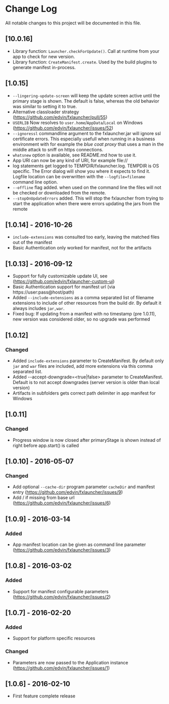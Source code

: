 # Change Log
All notable changes to this project will be documented in this file.

## [10.0.16]

- Library function: `Launcher.checkForUpdate()`. Call at runtime from your app to check for new version.
- Library function: `CreateManifest.create`. Used by the build plugins to generate manifest in-process.

## [1.0.15]

- `--lingering-update-screen` will keep the update screen active until the primary stage is shown. The default is false, whereas the old behavior was similar to setting it to true.
- Alternative classloader strategy (https://github.com/edvin/fxlauncher/pull/55)
- `USERLIB` Now resolves to `user.home`/`AppData`/`Local` on Windows (https://github.com/edvin/fxlauncher/issues/52)
- `--ignoressl` commandline argument to the fxlauncher.jar will ignore ssl certificate errors. This especially usefull when running in a business environment with for example 
the *blue coat proxy* that uses a man in the middle attack to sniff on https connections.
- `whatsnew` option is available, see README.md how to use it.
- App URI can now be any kind of URI, for example file://
- log statements get logged to TEMPDIR/fxlauncher.log. TEMPDIR is OS specific. The Error dialog will show you where it 
expects to find it. Logfile location can be overwritten with the `--logfile=filename` command line option.
- `--offline` flag added. when used on the command line the files will not be checked or downloaded from the remote.
- `--stopOnUpdateErrors` added. This will stop the fxlauncher from trying to start the application when there were errors updating the jars from the remote

## [1.0.14] - 2016-10-26

- `include-extensions` was consulted too early, leaving the matched files out of the manifest
- Basic Authentication only worked for manifest, not for the artifacts

## [1.0.13] - 2016-09-12

- Support for fully customizable update UI, see (https://github.com/edvin/fxlauncher-custom-ui) 
- Basic Authentication support for manifest url (via https://user:pass@host/path)
- Added `--include-extensions` as a comma separated list of filename extensions to include of other resources from the build dir. By default it always includes `jar,war`.
- Fixed bug: If updating from a manifest with no timestamp (pre 1.0.11), new version was considered older, so no upgrade was performed

## [1.0.12]

### Changed

- Added `include-extensions` parameter to CreateManifest. By default only `jar` and `war` files are included, add more extensions via this comma separated list.
- Added --accept-downgrade=<true|false> parameter to CreateManifest. Default is to not accept downgrades (server version is older than local version)
- Artifacts in subfolders gets correct path delimiter in app manifest for Windows

## [1.0.11]

### Changed

- Progress window is now closed after primaryStage is shown instead of right before app.start() is called

## [1.0.10] - 2016-05-07

### Changed

- Add optional `--cache-dir` program parameter `cacheDir` and manifest entry (https://github.com/edvin/fxlauncher/issues/9)
- Add / if missing from base url (https://github.com/edvin/fxlauncher/issues/6)

## [1.0.9] - 2016-03-14

### Added

- App manifest location can be given as command line parameter (https://github.com/edvin/fxlauncher/issues/3)

## [1.0.8] - 2016-03-02

### Added

- Support for manifest configurable parameters (https://github.com/edvin/fxlauncher/issues/2)

## [1.0.7] - 2016-02-20

### Added
- Support for platform specific resources

### Changed
- Parameters are now passed to the Application instance (https://github.com/edvin/fxlauncher/issues/1)

## [1.0.6] - 2016-02-10
- First feature complete release
